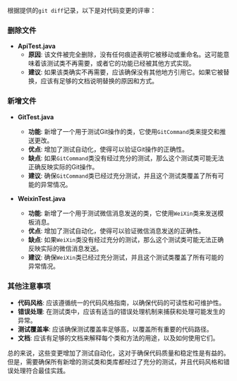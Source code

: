 根据提供的`git diff`记录，以下是对代码变更的评审：

### 删除文件
- **ApiTest.java**
  - **原因**: 该文件被完全删除，没有任何痕迹表明它被移动或重命名。这可能意味着该测试类不再需要，或者它的功能已经被其他方式实现。
  - **建议**: 如果该类确实不再需要，应该确保没有其他地方引用它。如果它被替换，应该有足够的文档说明替换的原因和方式。

### 新增文件
- **GitTest.java**
  - **功能**: 新增了一个用于测试Git操作的类，它使用`GitCommand`类来提交和推送更改。
  - **优点**: 增加了测试自动化，使得可以验证Git操作的正确性。
  - **缺点**: 如果`GitCommand`类没有经过充分的测试，那么这个测试类可能无法正确反映实际的Git操作。
  - **建议**: 确保`GitCommand`类已经过充分测试，并且这个测试类覆盖了所有可能的异常情况。

- **WeixinTest.java**
  - **功能**: 新增了一个用于测试微信消息发送的类，它使用`WeiXin`类来发送模板消息。
  - **优点**: 增加了测试自动化，使得可以验证微信消息发送的正确性。
  - **缺点**: 如果`WeiXin`类没有经过充分的测试，那么这个测试类可能无法正确反映实际的微信消息发送。
  - **建议**: 确保`WeiXin`类已经过充分测试，并且这个测试类覆盖了所有可能的异常情况。

### 其他注意事项
- **代码风格**: 应该遵循统一的代码风格指南，以确保代码的可读性和可维护性。
- **错误处理**: 在测试类中，应该有适当的错误处理机制来捕获和处理可能发生的异常。
- **测试覆盖率**: 应该确保测试覆盖率足够高，以覆盖所有重要的代码路径。
- **文档**: 应该有足够的文档来解释每个类和方法的用途，以及如何使用它们。

总的来说，这些变更增加了测试自动化，这对于确保代码质量和稳定性是有益的。但是，需要确保所有新增的测试类和类库都经过了充分的测试，并且代码风格和错误处理符合最佳实践。